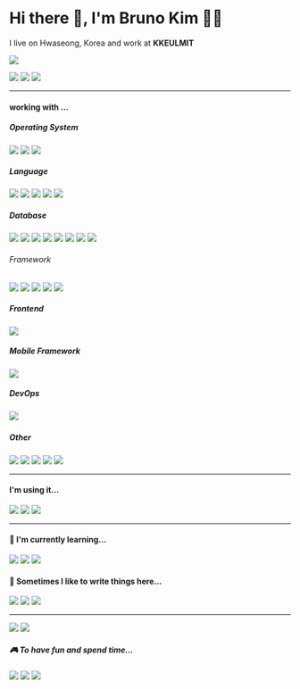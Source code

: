 
  
# Hi there 👋, I'm Bruno Kim 👩‍💻

I live on Hwaseong, Korea and work at **KKEULMIT**

[![](https://visitor-badge.glitch.me/badge?page_id=jhbrunokim.jhbrunokim??style=for-the-badge&logo=appveyor)](#)
  
[![](https://img.shields.io/badge/twitter-%231DA1F2.svg?&style=for-the-badge&logo=twitter&logoColor=white)](https://twitter.com/b0bhappy)
[![](https://img.shields.io/badge/linkedin-%230077B5.svg?&style=for-the-badge&logo=linkedin&logoColor=white)](https://www.linkedin.com/in/junghyun-kim-204847210)
[![](https://img.shields.io/badge/gmail-%23D14836.svg?&style=for-the-badge&logo=gmail&logoColor=white)](mailto:bobhappy2000@gmail.com?subject=Hibruno)

* * *

#### working with ...

##### Operating System

![](https://img.shields.io/badge/Windows-0078D6?style=for-the-badge&logo=windows&logoColor=white)
![](https://img.shields.io/badge/Linux-FCC624?style=for-the-badge&logo=linux&logoColor=black)
![](https://img.shields.io/badge/iOS-000000?style=for-the-badge&logo=ios&logoColor=white)

##### Language

![](https://img.shields.io/badge/C-00599C?style=for-the-badge&logo=c&logoColor=white)
![](https://img.shields.io/badge/C%2B%2B-00599C?style=for-the-badge&logo=c%2B%2B&logoColor=white)
![](https://img.shields.io/badge/C%23-239120?style=for-the-badge&logo=c-sharp&logoColor=white)
![](https://img.shields.io/badge/Go-00ADD8?style=for-the-badge&logo=go&logoColor=white)
![](https://img.shields.io/badge/JavaScript-F7DF1E?style=for-the-badge&logo=javascript&logoColor=black)

##### Database

![](https://img.shields.io/badge/Microsoft%20SQL%20Sever-CC2927?style=for-the-badge&logo=microsoft%20sql%20server&logoColor=white)
![](https://img.shields.io/badge/MySQL-00000F?style=for-the-badge&logo=mysql&logoColor=white)
![](https://img.shields.io/badge/MariaDB-003545?style=for-the-badge&logo=mariadb&logoColor=white)
![](https://img.shields.io/badge/Oracle-F80000?style=for-the-badge&logo=Oracle&logoColor=white)
![](https://img.shields.io/badge/PostgreSQL-316192?style=for-the-badge&logo=postgresql&logoColor=white)
![](https://img.shields.io/badge/MongoDB-4EA94B?style=for-the-badge&logo=mongodb&logoColor=white)
![](https://img.shields.io/badge/SQLite-07405E?style=for-the-badge&logo=sqlite&logoColor=white)
![](https://img.shields.io/badge/redis-%23DD0031.svg?&style=for-the-badge&logo=redis&logoColor=white)

###### Framework

![](https://img.shields.io/badge/.NET-512BD4?style=for-the-badge&logo=dotnet&logoColor=white)
![](https://img.shields.io/badge/NuGet-004880?style=for-the-badge&logo=nuget&logoColor=white)
![](https://img.shields.io/badge/Node.js-339933?style=for-the-badge&logo=nodedotjs&logoColor=white)
![](https://img.shields.io/badge/npm-CB3837?style=for-the-badge&logo=npm&logoColor=white)
![](https://img.shields.io/badge/Express.js-000000?style=for-the-badge&logo=express&logoColor=white)

##### Frontend

![](https://img.shields.io/badge/React-20232A?style=for-the-badge&logo=react&logoColor=61DAFB)

##### Mobile Framework

![](https://img.shields.io/badge/Flutter-02569B?style=for-the-badge&logo=flutter&logoColor=white)

##### DevOps

![](https://img.shields.io/badge/Docker-2496ED?style=for-the-badge&logo=docker&logoColor=white)  

##### Other

![](https://img.shields.io/badge/html5%20-%23e34f26.svg?&style=for-the-badge&logo=html5&logoColor=white)
![](https://img.shields.io/badge/CSS3-1572B6?&style=for-the-badge&logo=css3&logoColor=white)
![](https://img.shields.io/badge/Bootstrap-563D7C?style=for-the-badge&logo=bootstrap&logoColor=white)
![](https://img.shields.io/badge/sass%20-%23cc6699.svg?&style=for-the-badge&logo=sass&logoColor=white)
![](https://img.shields.io/badge/Tailwind_CSS-38B2AC?style=for-the-badge&logo=tailwind-css&logoColor=white)

* * *

#### I'm using it...
![](https://img.shields.io/badge/Visual_Studio_Code-0078D4?style=for-the-badge&logo=visual%20studio%20code&logoColor=white)
![](https://img.shields.io/badge/Rider-000000?style=for-the-badge&logo=Rider&logoColor=white)
![](https://img.shields.io/badge/Visual_Studio-5C2D91?style=for-the-badge&logo=visual%20studio&logoColor=white)

* * *

#### 🌱 I'm currently learning...

![](https://img.shields.io/badge/TypeScript-007ACC?style=for-the-badge&logo=typescript&logoColor=white)
![](https://img.shields.io/badge/next.js-000000?style=for-the-badge&logo=next.js&logoColor=white)
![](https://img.shields.io/badge/styledcomponents%20-%23db7093.svg?&style=for-the-badge&logo=styled-components&logoColor=white)

#### 💬 Sometimes I like to write things here...

[![](https://img.shields.io/badge/DEV.TO-%230A0A0A.svg?&style=for-the-badge&logo=dev-dot-to&logoColor=white)](https://dev.to/#)
[![](https://img.shields.io/badge/medium-%2312100E.svg?&style=for-the-badge&logo=medium&logoColor=white)](https://medium.com/#)
[![](https://img.shields.io/badge/-My%20Blog-17bf63?&style=for-the-badge&logo=blog&logoColor=black)](https://)

* * *

[![](https://img.shields.io/badge/spotify-%231ED760.svg?&style=for-the-badge&logo=spotify&logoColor=white)](https://open.spotify.com/playlist/#)
[![](https://img.shields.io/badge/Steam-%23000000.svg?&style=for-the-badge&logo=steam&logoColor=white)](steamcommunity.com/id/#/)

##### 🎮 To have fun and spend time...

![](https://img.shields.io/badge/YouTube-FF0000?style=for-the-badge&logo=youtube&logoColor=white)
![](https://img.shields.io/badge/Twitch-9146FF?style=for-the-badge&logo=twitch&logoColor=white)
![](https://img.shields.io/badge/Netflix-E50914?style=for-the-badge&logo=netflix&logoColor=white)

